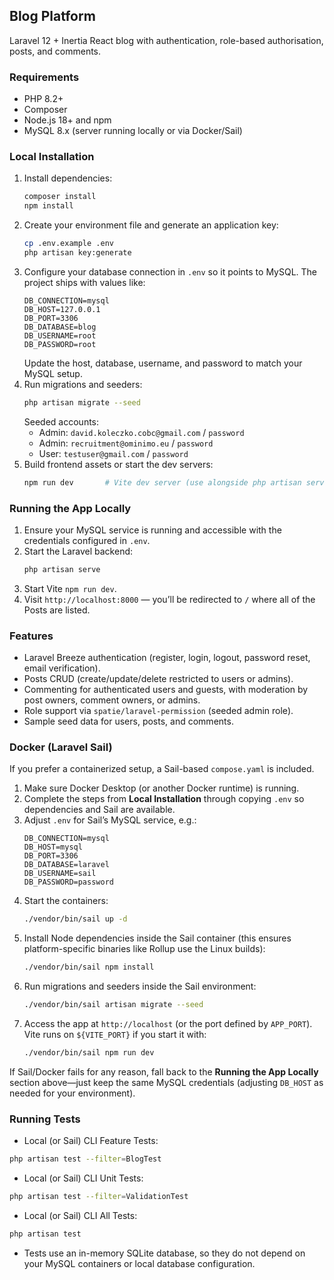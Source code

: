 ## Blog Platform

Laravel 12 + Inertia React blog with authentication, role-based authorisation, posts, and comments.

### Requirements
- PHP 8.2+
- Composer
- Node.js 18+ and npm
- MySQL 8.x (server running locally or via Docker/Sail)

### Local Installation
1. Install dependencies:
   ```bash
   composer install
   npm install
   ```
2. Create your environment file and generate an application key:
   ```bash
   cp .env.example .env
   php artisan key:generate
   ```
3. Configure your database connection in `.env` so it points to MySQL. The project ships with values like:
   ```
   DB_CONNECTION=mysql
   DB_HOST=127.0.0.1
   DB_PORT=3306
   DB_DATABASE=blog
   DB_USERNAME=root
   DB_PASSWORD=root
   ```
   Update the host, database, username, and password to match your MySQL setup.
4. Run migrations and seeders:
   ```bash
   php artisan migrate --seed
   ```
   Seeded accounts:
   - Admin: `david.koleczko.cobc@gmail.com` / `password`
   - Admin: `recruitment@ominimo.eu` / `password`
   - User: `testuser@gmail.com` / `password`
5. Build frontend assets or start the dev servers:
   ```bash
   npm run dev       # Vite dev server (use alongside php artisan serve)
   ```

### Running the App Locally
1. Ensure your MySQL service is running and accessible with the credentials configured in `.env`.
2. Start the Laravel backend:
   ```bash
   php artisan serve
   ```
3. Start Vite `npm run dev`.
4. Visit `http://localhost:8000` — you’ll be redirected to `/` where all of the Posts are listed.

### Features
- Laravel Breeze authentication (register, login, logout, password reset, email verification).
- Posts CRUD (create/update/delete restricted to users or admins).
- Commenting for authenticated users and guests, with moderation by post owners, comment owners, or admins.
- Role support via `spatie/laravel-permission` (seeded admin role).
- Sample seed data for users, posts, and comments.

### Docker (Laravel Sail)
If you prefer a containerized setup, a Sail-based `compose.yaml` is included.

1. Make sure Docker Desktop (or another Docker runtime) is running.
2. Complete the steps from **Local Installation** through copying `.env` so dependencies and Sail are available.
3. Adjust `.env` for Sail’s MySQL service, e.g.:
   ```
   DB_CONNECTION=mysql
   DB_HOST=mysql
   DB_PORT=3306
   DB_DATABASE=laravel
   DB_USERNAME=sail
   DB_PASSWORD=password
   ```
4. Start the containers:
   ```bash
   ./vendor/bin/sail up -d
   ```
5. Install Node dependencies inside the Sail container (this ensures platform-specific binaries like Rollup use the Linux builds):
   ```bash
   ./vendor/bin/sail npm install
   ```
5. Run migrations and seeders inside the Sail environment:
   ```bash
   ./vendor/bin/sail artisan migrate --seed
   ```
7. Access the app at `http://localhost` (or the port defined by `APP_PORT`). Vite runs on `${VITE_PORT}` if you start it with:
   ```bash
   ./vendor/bin/sail npm run dev
   ```

If Sail/Docker fails for any reason, fall back to the **Running the App Locally** section above—just keep the same MySQL credentials (adjusting `DB_HOST` as needed for your environment).

### Running Tests
  - Local (or Sail) CLI Feature Tests:
  ```bash
  php artisan test --filter=BlogTest   
  ```
   - Local (or Sail) CLI Unit Tests:
  ```bash
  php artisan test --filter=ValidationTest
  ```
  - Local (or Sail) CLI All Tests:
  ```bash
  php artisan test
  ```

- Tests use an in-memory SQLite database, so they do not depend on your MySQL containers or local database configuration.
